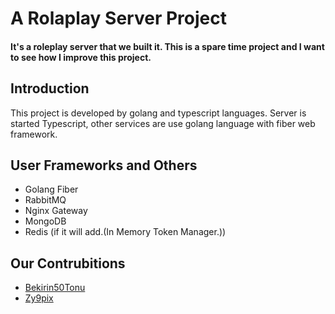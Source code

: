 # A Rolaplay Server Project
<h4> It's a roleplay server that we built it. This is a spare time project and I want to see how I improve this project.</h4>

## Introduction

This project is developed by golang and typescript languages. Server is started Typescript, other services are use golang language with fiber web framework.


## User Frameworks and Others

- Golang Fiber
- RabbitMQ
- Nginx Gateway
- MongoDB
- Redis (if it will add.(In Memory Token Manager.))



## Our Contrubitions
- [Bekirin50Tonu](https://github.com/bekirin50tonu)
- [Zy9pix](https://github.com/zy9pix)

